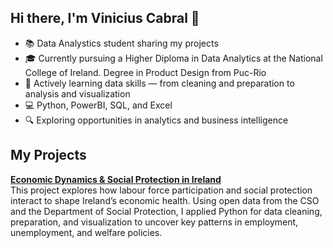 ## Hi there, I'm Vinicius Cabral 👋

- 📚 Data Analystics student sharing my projects
- 🎓 Currently pursuing a Higher Diploma in Data Analytics at the National College of Ireland. Degree in Product Design from Puc-Rio
- 🌱 Actively learning data skills — from cleaning and preparation to analysis and visualization
- 💻 Python, PowerBI, SQL, and Excel
- 🔍 Exploring opportunities in analytics and business intelligence

## My Projects
[**Economic Dynamics & Social Protection in Ireland**](vinikcabral/Labour-Force-Social-Welfare-in-Ireland-PYTHON)<br>
This project explores how labour force participation and social protection interact to shape Ireland’s economic health. Using open data from the CSO and the Department of Social Protection, I applied Python for data cleaning, preparation, and visualization to uncover key patterns in employment, unemployment, and welfare policies.
<!--
**vinikcabral/vinikcabral** is a ✨ _special_ ✨ repository because its `README.md` (this file) appears on your GitHub profile.

Here are some ideas to get you started:

- 🔭 I’m currently working on ...
- 🌱 I’m currently learning ...
- 👯 I’m looking to collaborate on ...
- 🤔 I’m looking for help with ...
- 💬 Ask me about ...
- 📫 How to reach me: ...
- 😄 Pronouns: ...
- ⚡ Fun fact: ...
-->
